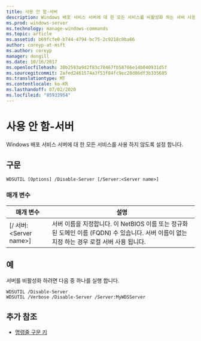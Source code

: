```yaml
---
title: 사용 안 함-서버
description: Windows 배포 서비스 서버에 대 한 모든 서비스를 비활성화 하는 서버 사용 안 함에 대 한 참조 문서입니다.
ms.prod: windows-server
ms.technology: manage-windows-commands
ms.topic: article
ms.assetid: b69fcfe0-b744-4794-bc75-2c9218c0ba66
author: coreyp-at-msft
ms.author: coreyp
manager: dongill
ms.date: 10/16/2017
ms.openlocfilehash: 30b2593a9d2f83c70467fb58766e14b040931d5f
ms.sourcegitcommit: 2afed2461574a3f53f84fc9ec28d86df3b335685
ms.translationtype: MT
ms.contentlocale: ko-KR
ms.lasthandoff: 07/02/2020
ms.locfileid: "85933954"
---
```

# <a name="disable-server"></a>사용 안 함-서버

Windows 배포 서비스 서버에 대 한 모든 서비스를 사용 하지 않도록 설정 합니다.

## <a name="syntax"></a>구문

```
WDSUTIL [Options] /Disable-Server [/Server:<Server name>]
```

### <a name="parameters"></a>매개 변수

|매개 변수|설명|
|---------|-----------|
|[/ 서버:\<Server name>]|서버 이름을 지정합니다. 이 NetBIOS 이름 또는 정규화 된 도메인 이름 (FQDN) 수 있습니다. 서버 이름이 없는 지정 하는 경우 로컬 서버 사용 됩니다.|

## <a name="examples"></a>예

서버를 비활성화 하려면 다음 중 하나를 실행 합니다.
```
WDSUTIL /Disable-Server
WDSUTIL /Verbose /Disable-Server /Server:MyWDSServer
```

## <a name="additional-references"></a>추가 참조

- [명령줄 구문 키](command-line-syntax-key.md)

